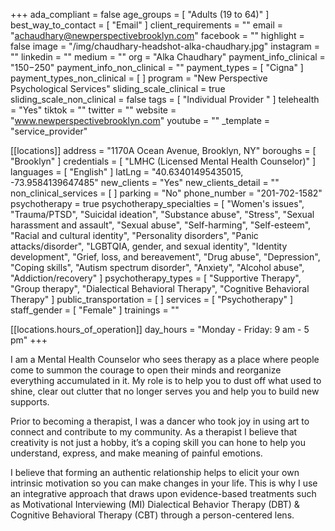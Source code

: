 +++
ada_compliant = false
age_groups = [ "Adults (19 to 64)" ]
best_way_to_contact = [ "Email" ]
client_requirements = ""
email = "achaudhary@newperspectivebrooklyn.com"
facebook = ""
highlight = false
image = "/img/chaudhary-headshot-alka-chaudhary.jpg"
instagram = ""
linkedin = ""
medium = ""
org = "Alka Chaudhary"
payment_info_clinical = "$150-$250"
payment_info_non_clinical = ""
payment_types = [ "Cigna" ]
payment_types_non_clinical = [ ]
program = "New Perspective Psychological Services"
sliding_scale_clinical = true
sliding_scale_non_clinical = false
tags = [ "Individual Provider " ]
telehealth = "Yes"
tiktok = ""
twitter = ""
website = "www.newperspectivebrooklyn.com"
youtube = ""
_template = "service_provider"

[[locations]]
address = "1170A Ocean Avenue, Brooklyn, NY"
boroughs = [ "Brooklyn" ]
credentials = [ "LMHC (Licensed Mental Health Counselor)" ]
languages = [ "English" ]
latLng = "40.63401495435015, -73.9584139647485"
new_clients = "Yes"
new_clients_detail = ""
non_clinical_services = [ ]
parking = "No"
phone_number = "201-702-1582"
psychotherapy = true
psychotherapy_specialties = [
  "Women's issues",
  "Trauma/PTSD",
  "Suicidal ideation",
  "Substance abuse",
  "Stress",
  "Sexual harassment and assault",
  "Sexual abuse",
  "Self-harming",
  "Self-esteem",
  "Racial and cultural identity",
  "Personality disorders",
  "Panic attacks/disorder",
  "LGBTQIA, gender, and sexual identity",
  "Identity development",
  "Grief, loss, and bereavement",
  "Drug abuse",
  "Depression",
  "Coping skills",
  "Autism spectrum disorder",
  "Anxiety",
  "Alcohol abuse",
  "Addiction/recovery"
]
psychotherapy_types = [
  "Supportive Therapy",
  "Group therapy",
  "Dialectical Behavioral Therapy",
  "Cognitive Behavioral Therapy"
]
public_transportation = [ ]
services = [ "Psychotherapy" ]
staff_gender = [ "Female" ]
trainings = ""

  [[locations.hours_of_operation]]
  day_hours = "Monday - Friday: 9 am - 5 pm"
+++

I am a Mental Health Counselor who sees therapy as a place where people come to summon the courage to open their minds and reorganize everything accumulated in it. My role is to help you to dust off what used to shine, clear out clutter that no longer serves you and help you to build new supports.  
  
Prior to becoming a therapist, I was a dancer who took joy in using art to connect and contribute to my community. As a therapist I believe that creativity is not just a hobby, it’s a coping skill you can hone to help you understand, express, and make meaning of painful emotions.  
  
I believe that forming an authentic relationship helps to elicit your own intrinsic motivation so you can make changes in your life. This is why I use an integrative approach that draws upon evidence-based treatments such as Motivational Interviewing (MI) Dialectical Behavior Therapy (DBT) & Cognitive Behavioral Therapy (CBT) through a person-centered lens.
